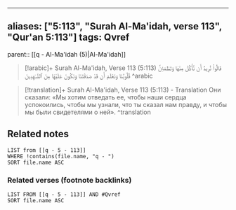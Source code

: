 
---
aliases: ["5:113", "Surah Al-Ma'idah, verse 113", "Qur'an 5:113"]
tags: Qvref
---

parent:: [[q - Al-Ma'idah (5)|Al-Ma'idah]]

> [!arabic]+ Surah Al-Ma'idah, Verse 113 (5:113)
> <span class="quran-arabic">قَالُوا۟ نُرِيدُ أَن نَّأْكُلَ مِنْهَا وَتَطْمَئِنَّ قُلُوبُنَا وَنَعْلَمَ أَن قَدْ صَدَقْتَنَا وَنَكُونَ عَلَيْهَا مِنَ ٱلشَّـٰهِدِينَ</span>
^arabic

> [!translation]+ Surah Al-Ma'idah, Verse 113 (5:113) - Translation
> Они сказали: «Мы хотим отведать ее, чтобы наши сердца успокоились, чтобы мы узнали, что ты сказал нам правду, и чтобы мы были свидетелями о ней».
^translation



## Related notes
```dataview
LIST from [[q - 5 - 113]]
WHERE !contains(file.name, "q - ")
SORT file.name ASC
```

### Related verses (footnote backlinks)
```dataview
LIST FROM [[q - 5 - 113]] AND #Qvref
SORT file.name ASC
```


